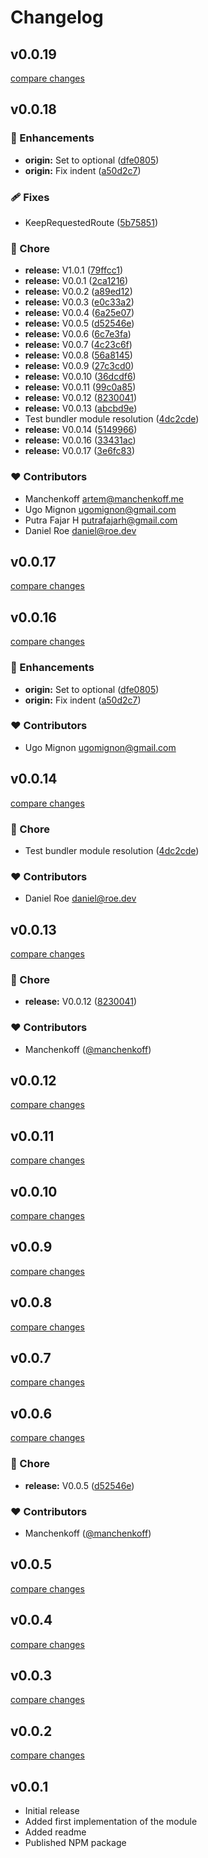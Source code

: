 # Changelog


## v0.0.19

[compare changes](https://github.com/khaledkhamis/nuxt-auth-sanctum/compare/v0.0.18...v0.0.19)

## v0.0.18


### 🚀 Enhancements

- **origin:** Set to optional ([dfe0805](https://github.com/khaledkhamis/nuxt-auth-sanctum/commit/dfe0805))
- **origin:** Fix indent ([a50d2c7](https://github.com/khaledkhamis/nuxt-auth-sanctum/commit/a50d2c7))

### 🩹 Fixes

- KeepRequestedRoute ([5b75851](https://github.com/khaledkhamis/nuxt-auth-sanctum/commit/5b75851))

### 🏡 Chore

- **release:** V1.0.1 ([79ffcc1](https://github.com/khaledkhamis/nuxt-auth-sanctum/commit/79ffcc1))
- **release:** V0.0.1 ([2ca1216](https://github.com/khaledkhamis/nuxt-auth-sanctum/commit/2ca1216))
- **release:** V0.0.2 ([a89ed12](https://github.com/khaledkhamis/nuxt-auth-sanctum/commit/a89ed12))
- **release:** V0.0.3 ([e0c33a2](https://github.com/khaledkhamis/nuxt-auth-sanctum/commit/e0c33a2))
- **release:** V0.0.4 ([6a25e07](https://github.com/khaledkhamis/nuxt-auth-sanctum/commit/6a25e07))
- **release:** V0.0.5 ([d52546e](https://github.com/khaledkhamis/nuxt-auth-sanctum/commit/d52546e))
- **release:** V0.0.6 ([6c7e3fa](https://github.com/khaledkhamis/nuxt-auth-sanctum/commit/6c7e3fa))
- **release:** V0.0.7 ([4c23c6f](https://github.com/khaledkhamis/nuxt-auth-sanctum/commit/4c23c6f))
- **release:** V0.0.8 ([56a8145](https://github.com/khaledkhamis/nuxt-auth-sanctum/commit/56a8145))
- **release:** V0.0.9 ([27c3cd0](https://github.com/khaledkhamis/nuxt-auth-sanctum/commit/27c3cd0))
- **release:** V0.0.10 ([36dcdf6](https://github.com/khaledkhamis/nuxt-auth-sanctum/commit/36dcdf6))
- **release:** V0.0.11 ([99c0a85](https://github.com/khaledkhamis/nuxt-auth-sanctum/commit/99c0a85))
- **release:** V0.0.12 ([8230041](https://github.com/khaledkhamis/nuxt-auth-sanctum/commit/8230041))
- **release:** V0.0.13 ([abcbd9e](https://github.com/khaledkhamis/nuxt-auth-sanctum/commit/abcbd9e))
- Test bundler module resolution ([4dc2cde](https://github.com/khaledkhamis/nuxt-auth-sanctum/commit/4dc2cde))
- **release:** V0.0.14 ([5149966](https://github.com/khaledkhamis/nuxt-auth-sanctum/commit/5149966))
- **release:** V0.0.16 ([33431ac](https://github.com/khaledkhamis/nuxt-auth-sanctum/commit/33431ac))
- **release:** V0.0.17 ([3e6fc83](https://github.com/khaledkhamis/nuxt-auth-sanctum/commit/3e6fc83))

### ❤️ Contributors

- Manchenkoff <artem@manchenkoff.me>
- Ugo Mignon <ugomignon@gmail.com>
- Putra Fajar H <putrafajarh@gmail.com>
- Daniel Roe <daniel@roe.dev>

## v0.0.17

[compare changes](https://github.com/manchenkoff/nuxt-auth-sanctum/compare/v0.0.16...v0.0.17)

## v0.0.16

[compare changes](https://github.com/manchenkoff/nuxt-auth-sanctum/compare/v0.0.15...v0.0.16)

### 🚀 Enhancements

- **origin:** Set to optional ([dfe0805](https://github.com/manchenkoff/nuxt-auth-sanctum/commit/dfe0805))
- **origin:** Fix indent ([a50d2c7](https://github.com/manchenkoff/nuxt-auth-sanctum/commit/a50d2c7))

### ❤️ Contributors

- Ugo Mignon <ugomignon@gmail.com>

## v0.0.14

[compare changes](https://github.com/manchenkoff/nuxt-auth-sanctum/compare/v0.0.13...v0.0.14)

### 🏡 Chore

- Test bundler module resolution ([4dc2cde](https://github.com/manchenkoff/nuxt-auth-sanctum/commit/4dc2cde))

### ❤️ Contributors

- Daniel Roe <daniel@roe.dev>

## v0.0.13

[compare changes](https://github.com/manchenkoff/nuxt-auth-sanctum/compare/list...v0.0.13)

### 🏡 Chore

- **release:** V0.0.12 ([8230041](https://github.com/manchenkoff/nuxt-auth-sanctum/commit/8230041))

### ❤️ Contributors

- Manchenkoff ([@manchenkoff](http://github.com/manchenkoff))

## v0.0.12

[compare changes](https://github.com/manchenkoff/nuxt-auth-sanctum/compare/list...v0.0.12)

## v0.0.11

[compare changes](https://github.com/manchenkoff/nuxt-auth-sanctum/compare/v0.0.10...v0.0.11)

## v0.0.10

[compare changes](https://github.com/manchenkoff/nuxt-auth-sanctum/compare/v0.0.9...v0.0.10)

## v0.0.9

[compare changes](https://github.com/manchenkoff/nuxt-auth-sanctum/compare/v0.0.8...v0.0.9)

## v0.0.8

[compare changes](https://github.com/manchenkoff/nuxt-auth-sanctum/compare/v0.0.7...v0.0.8)

## v0.0.7

[compare changes](https://github.com/manchenkoff/nuxt-auth-sanctum/compare/v0.0.6...v0.0.7)

## v0.0.6

[compare changes](https://github.com/manchenkoff/nuxt-auth-sanctum/compare/v0.0.5...v0.0.6)

### 🏡 Chore

- **release:** V0.0.5 ([d52546e](https://github.com/manchenkoff/nuxt-auth-sanctum/commit/d52546e))

### ❤️ Contributors

- Manchenkoff ([@manchenkoff](http://github.com/manchenkoff))

## v0.0.5

[compare changes](https://github.com/manchenkoff/nuxt-auth-sanctum/compare/v0.0.4...v0.0.5)

## v0.0.4

[compare changes](https://github.com/manchenkoff/nuxt-auth-sanctum/compare/v0.0.3...v0.0.4)

## v0.0.3

[compare changes](https://github.com/manchenkoff/nuxt-auth-sanctum/compare/v0.0.2...v0.0.3)

## v0.0.2

[compare changes](https://github.com/manchenkoff/nuxt-auth-sanctum/compare/v0.0.1...v0.0.2)

## v0.0.1

- Initial release
- Added first implementation of the module
- Added readme
- Published NPM package

